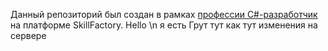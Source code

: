 Данный репозиторий был создан в рамках [профессии C#-разработчик](https://skillfactory.ru/csharp) на платформе SkillFactory.
Hello
\n 
я есть Грут тут как тут
изменения на сервере
